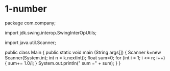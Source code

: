 # 1-number
package com.company;

import jdk.swing.interop.SwingInterOpUtils;

import java.util.Scanner;

public class Main
{
    public static void main (String args[])
    {
        Scanner k=new Scanner(System.in);
        int n = k.nextInt();
        float sum=0;
        for (int i = 1; i <= n; i++)
        {
           sum+= 1.0/i;
        }
        System.out.println(" sum =" + sum);
    }
}
